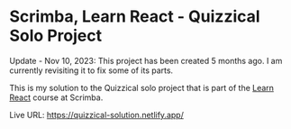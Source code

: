 # Scrimba, Learn React - Quizzical Solo Project
Update - Nov 10, 2023: This project has been created 5 months ago. I am currently revisiting it to fix some of its parts.

This is my solution to the Quizzical solo project that is part of the [Learn React](https://scrimba.com/learn/learnreact) course at Scrimba.

Live URL: https://quizzical-solution.netlify.app/